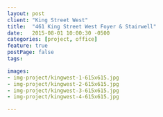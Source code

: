 ```yaml
---
layout: post
client: "King Street West"
title:  "461 King Street West Foyer & Stairwell"
date:   2015-08-01 10:00:30 -0500
categories: [project, office]
feature: true
postPage: false
tags:

images: 
- img-project/kingwest-1-615x615.jpg
- img-project/kingwest-2-615x615.jpg
- img-project/kingwest-3-615x615.jpg
- img-project/kingwest-4-615x615.jpg

---
```

